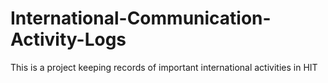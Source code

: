 # International-Communication-Activity-Logs
This is a project keeping records of important international activities in HIT
